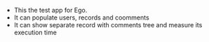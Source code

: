* This the test app for Ego.
* It can populate users, records and coomments
* It can show separate record with comments tree and measure its execution time
